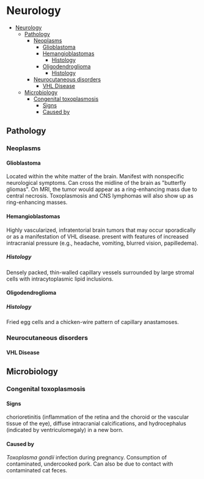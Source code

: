 # Neurology

- [Neurology](#neurology)
  - [Pathology](#pathology)
    - [Neoplasms](#neoplasms)
      - [Glioblastoma](#glioblastoma)
      - [Hemangioblastomas](#hemangioblastomas)
        - [Histology](#histology)
      - [Oligodendroglioma](#oligodendroglioma)
        - [Histology](#histology-1)
    - [Neurocutaneous disorders](#neurocutaneous-disorders)
      - [VHL Disease](#vhl-disease)
  - [Microbiology](#microbiology)
    - [Congenital toxoplasmosis](#congenital-toxoplasmosis)
      - [Signs](#signs)
      - [Caused by](#caused-by)

## Pathology

### Neoplasms

#### Glioblastoma

Located within the white matter of the brain. Manifest with nonspecific neurological symptoms. Can cross the midline of the brain as "butterfly gliomas". On MRI, the tumor would appear as a ring-enhancing mass due to central necrosis. Toxoplasmosis and CNS lymphomas will also show up as ring-enhancing masses.

#### Hemangioblastomas

Highly vascularized, infratentorial brain tumors that may occur sporadically or as a manifestation of VHL disease. present with features of increased intracranial pressure (e.g., headache, vomiting, blurred vision, papilledema). 

##### Histology 

Densely packed, thin-walled capillary vessels surrounded by large stromal cells with intracytoplasmic lipid inclusions. 

#### Oligodendroglioma

##### Histology

Fried egg cells and a chicken-wire pattern of capillary anastamoses.

### Neurocutaneous disorders

#### VHL Disease



####

## Microbiology

### Congenital toxoplasmosis

#### Signs

chorioretinitis (inflammation of the retina and the choroid or the vascular tissue of the eye), diffuse intracranial calcifications, and hydrocephalus (indicated by ventriculomegaly) in a new born.

#### Caused by

*Toxoplasma gondii* infection during pregnancy. Consumption of contaminated, undercooked pork. Can also be due to contact with contaminated cat feces.